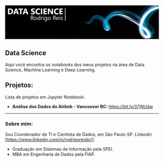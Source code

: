 <p align="center">
  <img src="/img/banner-2.png" >
</p>

## Data Science

Aqui você encontra os *notebooks* dos meus projetos na área de Data Science, Machine Learning e Deep Learning.

## Projetos:
Lista de projetos em Jupyter Notebook:

* **Análise dos Dados do Airbnb - Vancouver BC:** https://bit.ly/37jNUdw

---

### Sobre mim:

Sou Coordenador de TI e Cientista de Dados, em São Paulo-SP. *Linkedin* [https://www.linkedin.com/in/rodrigoreisbr/].

* Graduação em Sistemas de Informação pela SPEI.
* MBA em Engenharia de Dados pela FIAP.
